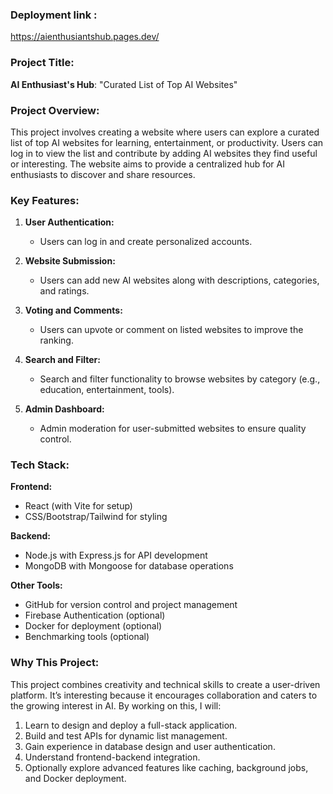 ### Deployment link : 
https://aienthusiantshub.pages.dev/
### Project Title:  
**AI Enthusiast's Hub**: "Curated List of Top AI Websites"



### Project Overview:
This project involves creating a website where users can explore a curated list of top AI websites for learning, entertainment, or productivity. Users can log in to view the list and contribute by adding AI websites they find useful or interesting. The website aims to provide a centralized hub for AI enthusiasts to discover and share resources.  


### **Key Features:**  
1. **User Authentication:**  
   - Users can log in and create personalized accounts.

2. **Website Submission:**  
   - Users can add new AI websites along with descriptions, categories, and ratings.  

3. **Voting and Comments:**
   - Users can upvote or comment on listed websites to improve the ranking.  

4. **Search and Filter:**  
   - Search and filter functionality to browse websites by category (e.g., education, entertainment, tools).  

5. **Admin Dashboard:**  
   - Admin moderation for user-submitted websites to ensure quality control.  



### **Tech Stack:**  
**Frontend:**  
- React (with Vite for setup)  
- CSS/Bootstrap/Tailwind for styling  

**Backend:**  
- Node.js with Express.js for API development  
- MongoDB with Mongoose for database operations  

**Other Tools:**  
- GitHub for version control and project management  
- Firebase Authentication (optional)  
- Docker for deployment (optional)  
- Benchmarking tools (optional)  



### Why This Project:
This project combines creativity and technical skills to create a user-driven platform. It’s interesting because it encourages collaboration and caters to the growing interest in AI. By working on this, I will:  
1. Learn to design and deploy a full-stack application.  
2. Build and test APIs for dynamic list management.  
3. Gain experience in database design and user authentication.  
4. Understand frontend-backend integration.  
5. Optionally explore advanced features like caching, background jobs, and Docker deployment.  


